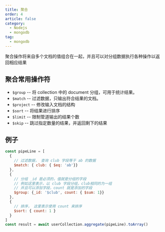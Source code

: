 ```yaml
---
title: 聚合
order: 4
article: false
category:
  - Nodejs
  - mongodb
tag:
  - mongodb
---
```


聚合操作将来自多个文档的值组合在一起，并且可以对分组数据执行各种操作以返回相应结果

## 聚合常用操作符

- `$group` -- 将 collection 中的 document 分组，可用于统计结果。
- `$match` -- 过滤数据，只输出符合结果的文档。
- `$project` -- 修改输入文档的结构
- `$sort` -- 将结果进行排序
- `$limit` -- 限制管道输出的结果个数
- `$skip` -- 跳过指定数量的结果，并返回剩下的结果

## 例子

```javascript
const pipeLine = [
  {
    // 过滤数据， 查询 club 字段等于 ab 的数据
    $match: { club: { $eq: 'ab'}}
  },
  {
    // 分组 _id 是必须的，值就是分组的字段
    // 例如这里表示，以 club 字段分组，club相同的为一组
    // 并且可以添加字段，count 就是添加的字段
    $group: {_id: '$club', count: { $sum: 1}}
  },
  {
    // 排序， 这里表示使用 count 来排序
    $sort: { count: 1 }
  }
]
const result = await userCollection.aggregate(pipeLine).toArray()
```
